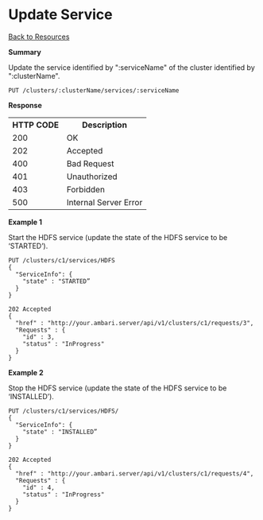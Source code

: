 
<!---
Licensed to the Apache Software Foundation (ASF) under one or more
contributor license agreements. See the NOTICE file distributed with
this work for additional information regarding copyright ownership.
The ASF licenses this file to You under the Apache License, Version 2.0
(the "License"); you may not use this file except in compliance with
the License. You may obtain a copy of the License at

http://www.apache.org/licenses/LICENSE-2.0

Unless required by applicable law or agreed to in writing, software
distributed under the License is distributed on an "AS IS" BASIS,
WITHOUT WARRANTIES OR CONDITIONS OF ANY KIND, either express or implied.
See the License for the specific language governing permissions and
limitations under the License.
-->

Update Service
=====

[Back to Resources](index.md#resources)

**Summary**

Update the service identified by ":serviceName" of the cluster identified by ":clusterName".

    PUT /clusters/:clusterName/services/:serviceName


**Response**

<table>
  <tr>
    <th>HTTP CODE</th>
    <th>Description</th>
  </tr>
  <tr>
    <td>200</td>
    <td>OK</td>  
  </tr>
  <tr>
    <td>202</td>
    <td>Accepted</td>  
  </tr>
  <tr>
    <td>400</td>
    <td>Bad Request</td>  
  </tr>
  <tr>
    <td>401</td>
    <td>Unauthorized</td>  
  </tr>
  <tr>
    <td>403</td>
    <td>Forbidden</td>  
  </tr> 
  <tr>
    <td>500</td>
    <td>Internal Server Error</td>  
  </tr>
</table>


**Example 1**

Start the HDFS service (update the state of the HDFS service to be ‘STARTED’).


    PUT /clusters/c1/services/HDFS
    {
      "ServiceInfo": {
        "state" : "STARTED”
      }
    }

    202 Accepted
    {
      "href" : "http://your.ambari.server/api/v1/clusters/c1/requests/3",
      "Requests" : {
        "id" : 3,
        "status" : "InProgress"
      } 
    }

**Example 2**

Stop the HDFS service (update the state of the HDFS service to be ‘INSTALLED’).


    PUT /clusters/c1/services/HDFS/
    {
      "ServiceInfo": {
        "state" : "INSTALLED”
      }
    }

    202 Accepted
    {
      "href" : "http://your.ambari.server/api/v1/clusters/c1/requests/4",
      "Requests" : {
        "id" : 4,
        "status" : "InProgress"
      } 
    }
